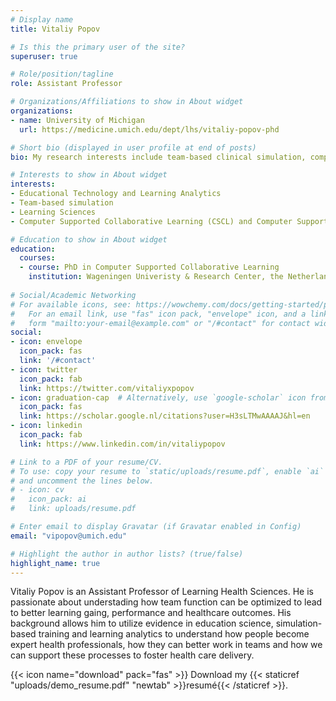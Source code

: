 ```yaml
---
# Display name
title: Vitaliy Popov

# Is this the primary user of the site?
superuser: true

# Role/position/tagline
role: Assistant Professor 

# Organizations/Affiliations to show in About widget
organizations:
- name: University of Michigan
  url: https://medicine.umich.edu/dept/lhs/vitaliy-popov-phd 

# Short bio (displayed in user profile at end of posts)
bio: My research interests include team-based clinical simulation, computer-supported collaborative learning, learning analytics and learning sciences.

# Interests to show in About widget
interests:
- Educational Technology and Learning Analytics
- Team-based simulation
- Learning Sciences
- Computer Supported Collaborative Learning (CSCL) and Computer Supported Cooperative Work (CSCW)

# Education to show in About widget
education:
  courses:
  - course: PhD in Computer Supported Collaborative Learning
    institution: Wageningen Univeristy & Research Center, the Netherlands
 
# Social/Academic Networking
# For available icons, see: https://wowchemy.com/docs/getting-started/page-builder/#icons
#   For an email link, use "fas" icon pack, "envelope" icon, and a link in the
#   form "mailto:your-email@example.com" or "/#contact" for contact widget.
social:
- icon: envelope
  icon_pack: fas
  link: '/#contact'
- icon: twitter
  icon_pack: fab
  link: https://twitter.com/vitaliyxpopov 
- icon: graduation-cap  # Alternatively, use `google-scholar` icon from `ai` icon pack
  icon_pack: fas
  link: https://scholar.google.nl/citations?user=H3sLTMwAAAAJ&hl=en
- icon: linkedin
  icon_pack: fab
  link: https://www.linkedin.com/in/vitaliypopov 

# Link to a PDF of your resume/CV.
# To use: copy your resume to `static/uploads/resume.pdf`, enable `ai` icons in `params.toml`, 
# and uncomment the lines below.
# - icon: cv
#   icon_pack: ai
#   link: uploads/resume.pdf

# Enter email to display Gravatar (if Gravatar enabled in Config)
email: "vipopov@umich.edu"

# Highlight the author in author lists? (true/false)
highlight_name: true
---
```


Vitaliy Popov is an Assistant Professor of Learning Health Sciences. He is passionate about understading how team function can be optimized to lead to better learning gaing, performance and healthcare outcomes. His background allows him to utilize evidence in education science, simulation-based training and learning analytics to understand how people become expert health professionals, how they can better work in teams and how we can support these processes to foster health care delivery.

{{< icon name="download" pack="fas" >}} Download my {{< staticref "uploads/demo_resume.pdf" "newtab" >}}resumé{{< /staticref >}}.
